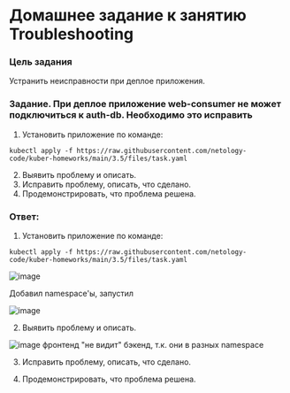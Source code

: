# Домашнее задание к занятию Troubleshooting

### Цель задания

Устранить неисправности при деплое приложения.

### Задание. При деплое приложение web-consumer не может подключиться к auth-db. Необходимо это исправить

1. Установить приложение по команде:
```shell
kubectl apply -f https://raw.githubusercontent.com/netology-code/kuber-homeworks/main/3.5/files/task.yaml
```
2. Выявить проблему и описать.
3. Исправить проблему, описать, что сделано.
4. Продемонстрировать, что проблема решена.

### Ответ:

1. Установить приложение по команде:
```shell
kubectl apply -f https://raw.githubusercontent.com/netology-code/kuber-homeworks/main/3.5/files/task.yaml
```
![image](https://github.com/askarpoff/kuber_ex15/assets/108946489/75aca39e-f5cb-454c-ae01-15ea5554bbb4)

Добавил namespace'ы, запустил

![image](https://github.com/askarpoff/kuber_ex15/assets/108946489/af4f5c5f-01c2-4df6-b47b-5b6e87a9d295)

2. Выявить проблему и описать.

![image](https://github.com/askarpoff/kuber_ex15/assets/108946489/95ba9fef-2510-4c78-ac48-05921fa524ea)
фронтенд "не видит" бэкенд, т.к. они в разных namespace


3. Исправить проблему, описать, что сделано.


4. Продемонстрировать, что проблема решена.
